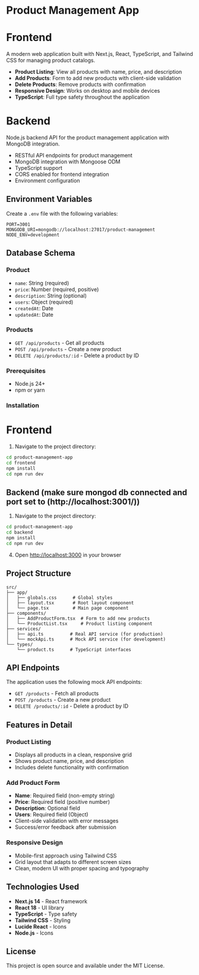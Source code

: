 # Product Management App
# Frontend
A modern web application built with Next.js, React, TypeScript, and Tailwind CSS for managing product catalogs.
- **Product Listing**: View all products with name, price, and description
- **Add Products**: Form to add new products with client-side validation
- **Delete Products**: Remove products with confirmation
- **Responsive Design**: Works on desktop and mobile devices
- **TypeScript**: Full type safety throughout the application

# Backend
Node.js backend API for the product management application with MongoDB integration.
- RESTful API endpoints for product management
- MongoDB integration with Mongoose ODM
- TypeScript support
- CORS enabled for frontend integration
- Environment configuration

## Environment Variables

Create a `.env` file with the following variables:
```
PORT=3001
MONGODB_URI=mongodb://localhost:27017/product-management
NODE_ENV=development
```

## Database Schema

### Product
- `name`: String (required)
- `price`: Number (required, positive)
- `description`: String (optional)
- `users`: Object (required)
- `createdAt`: Date
- `updatedAt`: Date

### Products
- `GET /api/products` - Get all products
- `POST /api/products` - Create a new product
- `DELETE /api/products/:id` - Delete a product by ID

### Prerequisites

- Node.js 24+ 
- npm or yarn

### Installation
# Frontend
1. Navigate to the project directory:
```bash
cd product-management-app
cd frontend
npm install
cd npm run dev
```

## Backend (make sure mongod db connected and port set to (http://localhost:3001/))
1. Navigate to the project directory:
```bash
cd product-management-app
cd backend
npm install
cd npm run dev
```

4. Open [http://localhost:3000](http://localhost:3000) in your browser


## Project Structure
```
src/
├── app/
│   ├── globals.css      # Global styles
│   ├── layout.tsx       # Root layout component
│   └── page.tsx         # Main page component
├── components/
│   ├── AddProductForm.tsx  # Form to add new products
│   └── ProductList.tsx     # Product listing component
├── services/
│   ├── api.ts          # Real API service (for production)
│   └── mockApi.ts      # Mock API service (for development)
└── types/
    └── product.ts      # TypeScript interfaces
```
## API Endpoints

The application uses the following mock API endpoints:

- `GET /products` - Fetch all products
- `POST /products` - Create a new product
- `DELETE /products/:id` - Delete a product by ID

## Features in Detail

### Product Listing
- Displays all products in a clean, responsive grid
- Shows product name, price, and description
- Includes delete functionality with confirmation

### Add Product Form
- **Name**: Required field (non-empty string)
- **Price**: Required field (positive number)
- **Description**: Optional field
- **Users**: Required field (Object)
- Client-side validation with error messages
- Success/error feedback after submission

### Responsive Design
- Mobile-first approach using Tailwind CSS
- Grid layout that adapts to different screen sizes
- Clean, modern UI with proper spacing and typography

## Technologies Used
- **Next.js 14** - React framework
- **React 18** - UI library
- **TypeScript** - Type safety
- **Tailwind CSS** - Styling
- **Lucide React** - Icons
- **Node.js** - Icons



## License
This project is open source and available under the MIT License.

